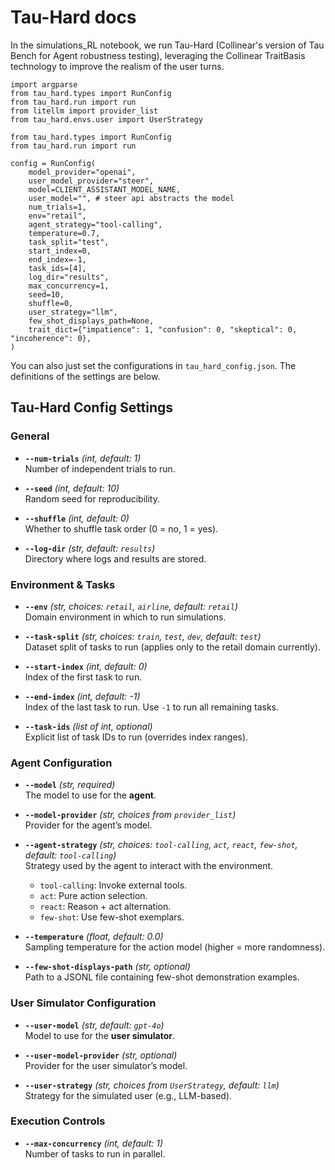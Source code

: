 # Tau-Hard docs  

In the simulations_RL notebook, we run Tau-Hard (Collinear's version of Tau Bench for Agent robustness testing), leveraging the Collinear TraitBasis technology to improve the realism of the user turns. 

```
import argparse
from tau_hard.types import RunConfig
from tau_hard.run import run
from litellm import provider_list
from tau_hard.envs.user import UserStrategy

from tau_hard.types import RunConfig
from tau_hard.run import run

config = RunConfig(
    model_provider="openai",
    user_model_provider="steer",
    model=CLIENT_ASSISTANT_MODEL_NAME,
    user_model="", # steer api abstracts the model
    num_trials=1,
    env="retail",
    agent_strategy="tool-calling",
    temperature=0.7,
    task_split="test",
    start_index=0,
    end_index=-1,
    task_ids=[4],
    log_dir="results",
    max_concurrency=1,
    seed=10,
    shuffle=0,
    user_strategy="llm",
    few_shot_displays_path=None,
    trait_dict={"impatience": 1, "confusion": 0, "skeptical": 0, "incoherence": 0},
)
```

You can also just set the configurations in `tau_hard_config.json`. The definitions of the settings are below.

## Tau-Hard Config Settings
### General
- **`--num-trials`** *(int, default: 1)*  
  Number of independent trials to run.

- **`--seed`** *(int, default: 10)*  
  Random seed for reproducibility.

- **`--shuffle`** *(int, default: 0)*  
  Whether to shuffle task order (0 = no, 1 = yes).

- **`--log-dir`** *(str, default: `results`)*  
  Directory where logs and results are stored.

### Environment & Tasks
- **`--env`** *(str, choices: `retail`, `airline`, default: `retail`)*  
  Domain environment in which to run simulations.

- **`--task-split`** *(str, choices: `train`, `test`, `dev`, default: `test`)*  
  Dataset split of tasks to run (applies only to the retail domain currently).

- **`--start-index`** *(int, default: 0)*  
  Index of the first task to run.

- **`--end-index`** *(int, default: -1)*  
  Index of the last task to run. Use `-1` to run all remaining tasks.

- **`--task-ids`** *(list of int, optional)*  
  Explicit list of task IDs to run (overrides index ranges).

### Agent Configuration
- **`--model`** *(str, required)*  
  The model to use for the **agent**.

- **`--model-provider`** *(str, choices from `provider_list`)*  
  Provider for the agent’s model.

- **`--agent-strategy`** *(str, choices: `tool-calling`, `act`, `react`, `few-shot`, default: `tool-calling`)*  
  Strategy used by the agent to interact with the environment.  
  - `tool-calling`: Invoke external tools.  
  - `act`: Pure action selection.  
  - `react`: Reason + act alternation.  
  - `few-shot`: Use few-shot exemplars.

- **`--temperature`** *(float, default: 0.0)*  
  Sampling temperature for the action model (higher = more randomness).

- **`--few-shot-displays-path`** *(str, optional)*  
  Path to a JSONL file containing few-shot demonstration examples.

### User Simulator Configuration
- **`--user-model`** *(str, default: `gpt-4o`)*  
  Model to use for the **user simulator**.

- **`--user-model-provider`** *(str, optional)*  
  Provider for the user simulator’s model.

- **`--user-strategy`** *(str, choices from `UserStrategy`, default: `llm`)*  
  Strategy for the simulated user (e.g., LLM-based).

### Execution Controls
- **`--max-concurrency`** *(int, default: 1)*  
  Number of tasks to run in parallel.

